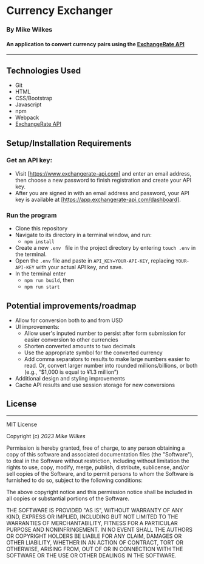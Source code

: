# Currency Exchanger

### By Mike Wilkes
#### An application to convert currency pairs using the [ExchangeRate API](https://www.exchangerate-api.com/)
---
## Technologies Used
* Git
* HTML
* CSS/Bootstrap
* Javascript
* npm
* Webpack
* [ExchangeRate API](https://www.exchangerate-api.com/)

## Setup/Installation Requirements

### Get an API key:
* Visit [https://www.exchangerate-api.com] and enter an email address, then choose a new password to finish registration and create your API key.
* After you are signed in with an email address and password, your API key is available at [https://app.exchangerate-api.com/dashboard].

### Run the program
* Clone this repository
* Navigate to its directory in a terminal window, and run:
  * `npm install`
* Create a new `.env ` file in the project directory by entering `touch .env` in the terminal.
* Open the `.env` file and paste in `API_KEY=YOUR-API-KEY`, replacing `YOUR-API-KEY` with your actual API key, and save.
* In the terminal enter
  * `npm run build`, then
  * `npm run start`

## Potential improvements/roadmap
* Allow for conversion both to and from USD
* UI improvements:
    * Allow user's inputed number to persist after form submission for easier conversion to other currencies
    * Shorten converted amounts to two decimals
    * Use the appropriate symbol for the converted currency
    * Add comma separators to results to make large numbers easier to read. Or, convert larger number into rounded millions/billions, or both (e.g., “$1,000 is equal to ¥1.3 million”)
* Additional design and styling improvements
* Cache API results and use session storage for new conversions

## License
---
MIT License

Copyright (c) _2023_ _Mike Wilkes_ 

Permission is hereby granted, free of charge, to any person obtaining a copy
of this software and associated documentation files (the "Software"), to deal
in the Software without restriction, including without limitation the rights
to use, copy, modify, merge, publish, distribute, sublicense, and/or sell
copies of the Software, and to permit persons to whom the Software is
furnished to do so, subject to the following conditions:

The above copyright notice and this permission notice shall be included in all
copies or substantial portions of the Software.

THE SOFTWARE IS PROVIDED "AS IS", WITHOUT WARRANTY OF ANY KIND, EXPRESS OR
IMPLIED, INCLUDING BUT NOT LIMITED TO THE WARRANTIES OF MERCHANTABILITY,
FITNESS FOR A PARTICULAR PURPOSE AND NONINFRINGEMENT. IN NO EVENT SHALL THE
AUTHORS OR COPYRIGHT HOLDERS BE LIABLE FOR ANY CLAIM, DAMAGES OR OTHER
LIABILITY, WHETHER IN AN ACTION OF CONTRACT, TORT OR OTHERWISE, ARISING FROM,
OUT OF OR IN CONNECTION WITH THE SOFTWARE OR THE USE OR OTHER DEALINGS IN THE
SOFTWARE.
